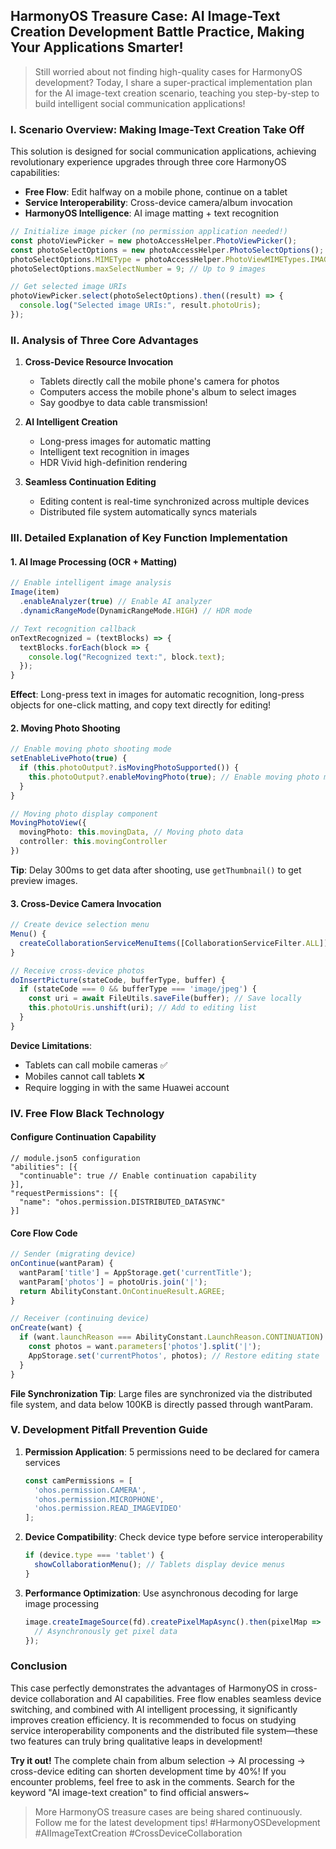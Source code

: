 ## HarmonyOS Treasure Case: AI Image-Text Creation Development Battle Practice, Making Your Applications Smarter!  

> Still worried about not finding high-quality cases for HarmonyOS development? Today, I share a super-practical implementation plan for the AI image-text creation scenario, teaching you step-by-step to build intelligent social communication applications!  


### I. Scenario Overview: Making Image-Text Creation Take Off  
This solution is designed for social communication applications, achieving revolutionary experience upgrades through three core HarmonyOS capabilities:  
- **Free Flow**: Edit halfway on a mobile phone, continue on a tablet  
- **Service Interoperability**: Cross-device camera/album invocation  
- **HarmonyOS Intelligence**: AI image matting + text recognition  

```typescript  
// Initialize image picker (no permission application needed!)  
const photoViewPicker = new photoAccessHelper.PhotoViewPicker();  
const photoSelectOptions = new photoAccessHelper.PhotoSelectOptions();  
photoSelectOptions.MIMEType = photoAccessHelper.PhotoViewMIMETypes.IMAGE_TYPE;  
photoSelectOptions.maxSelectNumber = 9; // Up to 9 images  

// Get selected image URIs  
photoViewPicker.select(photoSelectOptions).then((result) => {  
  console.log("Selected image URIs:", result.photoUris);  
});
```  


### II. Analysis of Three Core Advantages  
1. **Cross-Device Resource Invocation**  
   - Tablets directly call the mobile phone's camera for photos  
   - Computers access the mobile phone's album to select images  
   - Say goodbye to data cable transmission!  

1. **AI Intelligent Creation**  
   - Long-press images for automatic matting  
   - Intelligent text recognition in images  
   - HDR Vivid high-definition rendering  

1. **Seamless Continuation Editing**  
   - Editing content is real-time synchronized across multiple devices  
   - Distributed file system automatically syncs materials  


### III. Detailed Explanation of Key Function Implementation  
#### 1. AI Image Processing (OCR + Matting)  
```typescript  
// Enable intelligent image analysis  
Image(item)  
  .enableAnalyzer(true) // Enable AI analyzer  
  .dynamicRangeMode(DynamicRangeMode.HIGH) // HDR mode  

// Text recognition callback  
onTextRecognized = (textBlocks) => {  
  textBlocks.forEach(block => {  
    console.log("Recognized text:", block.text);  
  });  
}
```  
**Effect**: Long-press text in images for automatic recognition, long-press objects for one-click matting, and copy text directly for editing!  

#### 2. Moving Photo Shooting  
```typescript  
// Enable moving photo shooting mode  
setEnableLivePhoto(true) {  
  if (this.photoOutput?.isMovingPhotoSupported()) {  
    this.photoOutput?.enableMovingPhoto(true); // Enable moving photo mode  
  }  
}  

// Moving photo display component  
MovingPhotoView({  
  movingPhoto: this.movingData, // Moving photo data  
  controller: this.movingController  
})
```  
**Tip**: Delay 300ms to get data after shooting, use `getThumbnail()` to get preview images.  

#### 3. Cross-Device Camera Invocation  
```typescript  
// Create device selection menu  
Menu() {  
  createCollaborationServiceMenuItems([CollaborationServiceFilter.ALL]);  
}  

// Receive cross-device photos  
doInsertPicture(stateCode, bufferType, buffer) {  
  if (stateCode === 0 && bufferType === 'image/jpeg') {  
    const uri = await FileUtils.saveFile(buffer); // Save locally  
    this.photoUris.unshift(uri); // Add to editing list  
  }  
}
```  
**Device Limitations**:  
- Tablets can call mobile cameras ✅  
- Mobiles cannot call tablets ❌  
- Require logging in with the same Huawei account  


### IV. Free Flow Black Technology  
#### Configure Continuation Capability  
```json5  
// module.json5 configuration  
"abilities": [{  
  "continuable": true // Enable continuation capability  
}],  
"requestPermissions": [{  
  "name": "ohos.permission.DISTRIBUTED_DATASYNC"  
}]
```  

#### Core Flow Code  
```typescript  
// Sender (migrating device)  
onContinue(wantParam) {  
  wantParam['title'] = AppStorage.get('currentTitle');  
  wantParam['photos'] = photoUris.join('|');  
  return AbilityConstant.OnContinueResult.AGREE;  
}  

// Receiver (continuing device)  
onCreate(want) {  
  if (want.launchReason === AbilityConstant.LaunchReason.CONTINUATION) {  
    const photos = want.parameters['photos'].split('|');  
    AppStorage.set('currentPhotos', photos); // Restore editing state  
  }  
}
```  
**File Synchronization Tip**: Large files are synchronized via the distributed file system, and data below 100KB is directly passed through wantParam.  


### V. Development Pitfall Prevention Guide  
1. **Permission Application**: 5 permissions need to be declared for camera services  
   ```typescript  
   const camPermissions = [  
     'ohos.permission.CAMERA',  
     'ohos.permission.MICROPHONE',  
     'ohos.permission.READ_IMAGEVIDEO'  
   ];  
   ```  

1. **Device Compatibility**: Check device type before service interoperability  
   ```typescript  
   if (device.type === 'tablet') {  
     showCollaborationMenu(); // Tablets display device menus  
   }  
   ```  

1. **Performance Optimization**: Use asynchronous decoding for large image processing  
   ```typescript  
   image.createImageSource(fd).createPixelMapAsync().then(pixelMap => {  
     // Asynchronously get pixel data  
   });  
   ```  


### Conclusion  
This case perfectly demonstrates the advantages of HarmonyOS in cross-device collaboration and AI capabilities. Free flow enables seamless device switching, and combined with AI intelligent processing, it significantly improves creation efficiency. It is recommended to focus on studying service interoperability components and the distributed file system—these two features can truly bring qualitative leaps in development!  

**Try it out!** The complete chain from album selection → AI processing → cross-device editing can shorten development time by 40%! If you encounter problems, feel free to ask in the comments. Search for the keyword "AI image-text creation" to find official answers~  

> More HarmonyOS treasure cases are being shared continuously. Follow me for the latest development tips! #HarmonyOSDevelopment #AIImageTextCreation #CrossDeviceCollaboration
